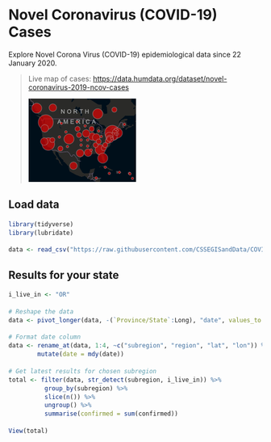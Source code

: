 # Novel Coronavirus (COVID-19) Cases

Explore Novel Corona Virus (COVID-19) epidemiological data since 22 January 2020.

> Live map of cases: https://data.humdata.org/dataset/novel-coronavirus-2019-ncov-cases  
>
> ![Coronavirus map](../../images/corona_map.png)


## Load data

```r
library(tidyverse)
library(lubridate)

data <- read_csv("https://raw.githubusercontent.com/CSSEGISandData/COVID-19/master/csse_covid_19_data/csse_covid_19_time_series/time_series_19-covid-Confirmed.csv")

```

## Results for your state

```r
i_live_in <- "OR"

# Reshape the data
data <- pivot_longer(data, -(`Province/State`:Long), "date", values_to = "confirmed")

# Format date column
data <- rename_at(data, 1:4, ~c("subregion", "region", "lat", "lon")) %>%
        mutate(date = mdy(date))

# Get latest results for chosen subregion
total <- filter(data, str_detect(subregion, i_live_in)) %>%
          group_by(subregion) %>%
          slice(n()) %>%
          ungroup() %>%
          summarise(confirmed = sum(confirmed))

View(total)
```
